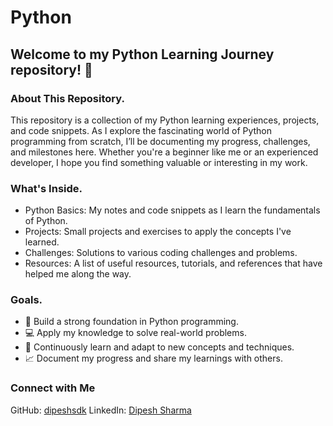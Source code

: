 # Python

## Welcome to my Python Learning Journey repository! 🚀

### About This Repository.
This repository is a collection of my Python learning experiences, projects, and code snippets. As I explore the fascinating world of Python programming from scratch, I’ll be documenting my progress, challenges, and milestones here. Whether you're a beginner like me or an experienced developer, I hope you find something valuable or interesting in my work.

### What's Inside.
- Python Basics: My notes and code snippets as I learn the fundamentals of Python.
- Projects: Small projects and exercises to apply the concepts I've learned.
- Challenges: Solutions to various coding challenges and problems.
- Resources: A list of useful resources, tutorials, and references that have helped me along the way.

### Goals.
- 🌱 Build a strong foundation in Python programming.
- 💻 Apply my knowledge to solve real-world problems.
- 🧠 Continuously learn and adapt to new concepts and techniques.
- 📈 Document my progress and share my learnings with others.

### Connect with Me

GitHub: [dipeshsdk](https://github.com/dipeshsdk)
LinkedIn: [Dipesh Sharma](https://www.linkedin.com/in/dipesh-sharma-53a074320/)

